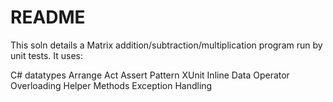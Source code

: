 # README #

This soln details a Matrix addition/subtraction/multiplication program run by unit tests.
It uses:

C# datatypes
Arrange Act Assert Pattern
XUnit Inline Data
Operator Overloading
Helper Methods
Exception Handling
